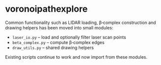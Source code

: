 # voronoipathexplore

Common functionality such as LIDAR loading, β‑complex construction and drawing
helpers has been moved into small modules:

- `laser_io.py` – load and optionally filter laser scan points
- `beta_complex.py` – compute β‑complex edges
- `draw_utils.py` – shared drawing helpers

Existing scripts continue to work and now import from these modules.

